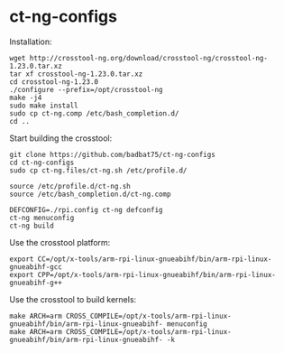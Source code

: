 ﻿# ct-ng-configs
Installation:
```
wget http://crosstool-ng.org/download/crosstool-ng/crosstool-ng-1.23.0.tar.xz
tar xf crosstool-ng-1.23.0.tar.xz
cd crosstool-ng-1.23.0
./configure --prefix=/opt/crosstool-ng
make -j4
sudo make install
sudo cp ct-ng.comp /etc/bash_completion.d/
cd ..
```
Start building the crosstool:
```
git clone https://github.com/badbat75/ct-ng-configs
cd ct-ng-configs
sudo cp ct-ng.files/ct-ng.sh /etc/profile.d/

source /etc/profile.d/ct-ng.sh
source /etc/bash_completion.d/ct-ng.comp

DEFCONFIG=./rpi.config ct-ng defconfig
ct-ng menuconfig
ct-ng build
```
Use the crosstool platform:
```
export CC=/opt/x-tools/arm-rpi-linux-gnueabihf/bin/arm-rpi-linux-gnueabihf-gcc
export CPP=/opt/x-tools/arm-rpi-linux-gnueabihf/bin/arm-rpi-linux-gnueabihf-g++
```
Use the crosstool to build kernels:
```
make ARCH=arm CROSS_COMPILE=/opt/x-tools/arm-rpi-linux-gnueabihf/bin/arm-rpi-linux-gnueabihf- menuconfig
make ARCH=arm CROSS_COMPILE=/opt/x-tools/arm-rpi-linux-gnueabihf/bin/arm-rpi-linux-gnueabihf- -k
```
